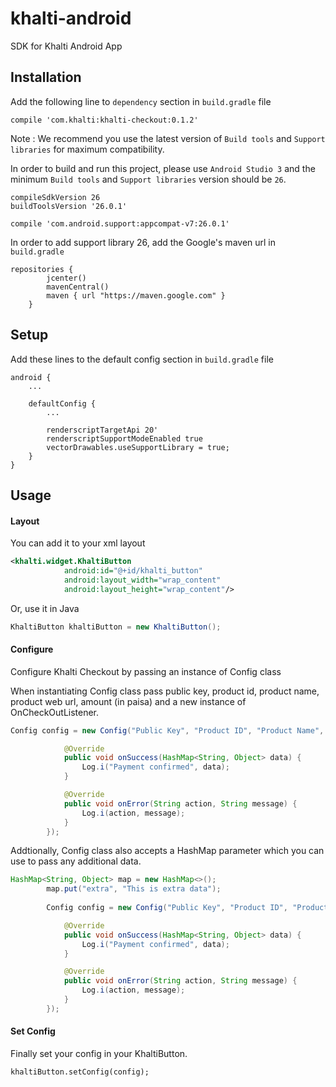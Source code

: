 # khalti-android
SDK for Khalti Android App

## Installation
Add the following line to `dependency` section in `build.gradle` file

```
compile 'com.khalti:khalti-checkout:0.1.2'
```
Note : We recommend you use the latest version of `Build tools` and `Support libraries` for maximum compatibility. 

In order to build and run this project, please use `Android Studio 3` and the minimum `Build tools` and `Support libraries` version should be `26`.

```
compileSdkVersion 26
buildToolsVersion '26.0.1'

compile 'com.android.support:appcompat-v7:26.0.1'
```
In order to add support library 26, add the Google's maven url in `build.gradle`

```
repositories {
        jcenter()
        mavenCentral()
        maven { url "https://maven.google.com" }
    }
```

## Setup
Add these lines to the default config section in `build.gradle` file

```
android {
    ...

    defaultConfig {
        ...
        
        renderscriptTargetApi 20'   
        renderscriptSupportModeEnabled true
        vectorDrawables.useSupportLibrary = true;
    }
}

```

## Usage

#### Layout

You can add it to your xml layout
```xml
<khalti.widget.KhaltiButton
            android:id="@+id/khalti_button"
            android:layout_width="wrap_content"
            android:layout_height="wrap_content"/>


```
Or, use it in Java

``` java
KhaltiButton khaltiButton = new KhaltiButton();         
```
#### Configure

Configure Khalti Checkout by passing an instance of Config class

When instantiating Config class pass public key, product id, product name, product web url, amount (in paisa) and a new instance of OnCheckOutListener.
```java
Config config = new Config("Public Key", "Product ID", "Product Name", "Product Url", amount, new OnCheckOutListener() {

            @Override
            public void onSuccess(HashMap<String, Object> data) {
                Log.i("Payment confirmed", data);
            }

            @Override
            public void onError(String action, String message) {
                Log.i(action, message);
            }
        });
```
Addtionally, Config class also accepts a HashMap parameter which you can use to pass any additional data.
```java
HashMap<String, Object> map = new HashMap<>();
        map.put("extra", "This is extra data");
        
        Config config = new Config("Public Key", "Product ID", "Product Name", "Product Url", amount, map, new OnCheckOutListener() {

            @Override
            public void onSuccess(HashMap<String, Object> data) {
                Log.i("Payment confirmed", data);
            }

            @Override
            public void onError(String action, String message) {
                Log.i(action, message);
            }
        });
```
#### Set Config
Finally set your config in your KhaltiButton.
```java;
khaltiButton.setConfig(config);
```
